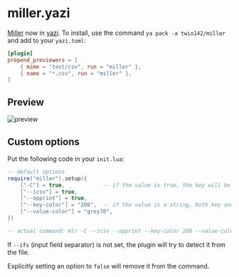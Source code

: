 # miller.yazi

[Miller](https://github.com/johnkerl/miller) now in [yazi](https://github.com/sxyazi/yazi). To install, use the command `ya pack -a twio142/miller` and add to your `yazi.toml`:

```toml
[plugin]
prepend_previewers = [
    { mime = "text/csv", run = "miller" },
    { name = "*.csv", run = "miller" },
]
```

## Preview

![preview](https://github.com/Reledia/miller.yazi/blob/main/preview.png?raw=true)

## Custom options

Put the following code in your `init.lua`:

```lua
-- default options
require("miller").setup({
    ["-C"] = true,            -- if the value is true, the key will be used as a flag
    ["--icsv"] = true,
    ["--opprint"] = true,
    ["--key-color"] = "208",  -- if the value is a string, both key and value will be passed as arguments
    ["--value-color"] = "grey70",
})

-- actual command: mlr -C --icsv --opprint --key-color 208 --value-color grey70 cat $FILE
```

If `--ifs` (input field separator) is not set, the plugin will try to detect it from the file.

Explicitly setting an option to `false` will remove it from the command.
